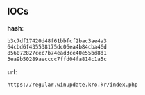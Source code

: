 
## IOCs

__hash__:

```text
b3c7df17420d48f61bbfcf2bac3ae4a3
64cbd6f435538175dc06ea4b84cba46d
856072827cec7b74ead3ce40e55bd8d1
3ea9b50289aecccc7ffd04fa814c1a5c
```
__url__:

```text
https://regular.winupdate.kro.kr/index.php
```
